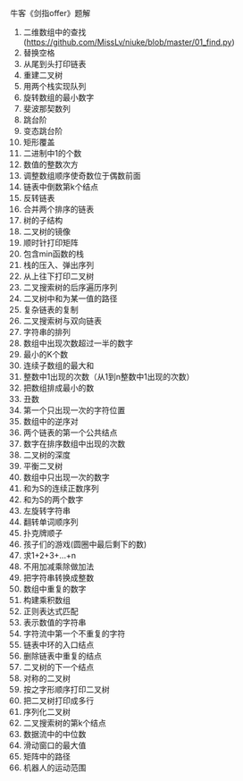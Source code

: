 牛客《剑指offer》题解

1.	二维数组中的查找(https://github.com/MissLv/niuke/blob/master/01_find.py)
2.	替换空格
3.	从尾到头打印链表
4.	重建二叉树
5.	用两个栈实现队列
6.	旋转数组的最小数字
7.	斐波那契数列
8.	跳台阶
9.	变态跳台阶
10.	矩形覆盖
11.	二进制中1的个数
12.	数值的整数次方
13.	调整数组顺序使奇数位于偶数前面
14.	链表中倒数第k个结点
15.	反转链表
16.	合并两个排序的链表
17.	树的子结构
18.	二叉树的镜像
19.	顺时针打印矩阵
20.	包含min函数的栈
21.	栈的压入、弹出序列
22.	从上往下打印二叉树
23.	二叉搜索树的后序遍历序列
24.	二叉树中和为某一值的路径
25.	复杂链表的复制
26.	二叉搜索树与双向链表
27.	字符串的排列
28.	数组中出现次数超过一半的数字
29.	最小的K个数
30.	连续子数组的最大和
31.	整数中1出现的次数（从1到n整数中1出现的次数）
32.	把数组排成最小的数
33.	丑数
34.	第一个只出现一次的字符位置
35.	数组中的逆序对
36.	两个链表的第一个公共结点
37.	数字在排序数组中出现的次数
38.	二叉树的深度
39.	平衡二叉树
40.	数组中只出现一次的数字
41.	和为S的连续正数序列
42.	和为S的两个数字
43.	左旋转字符串
44.	翻转单词顺序列
45.	扑克牌顺子
46.	孩子们的游戏(圆圈中最后剩下的数)
47.	求1+2+3+...+n
48.	不用加减乘除做加法
49.	把字符串转换成整数
50.	数组中重复的数字
51.	构建乘积数组
52.	正则表达式匹配
53.	表示数值的字符串
54.	字符流中第一个不重复的字符
55.	链表中环的入口结点
56.	删除链表中重复的结点
57.	二叉树的下一个结点
58.	对称的二叉树
59.	按之字形顺序打印二叉树
60.	把二叉树打印成多行
61.	序列化二叉树
62.	二叉搜索树的第k个结点
63.	数据流中的中位数
64.	滑动窗口的最大值
65.	矩阵中的路径
66.	机器人的运动范围
